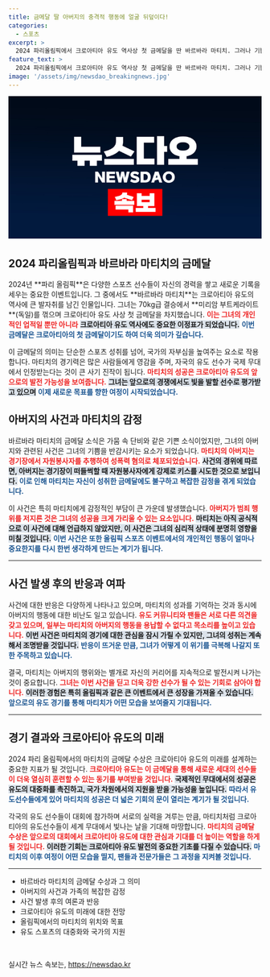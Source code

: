 ```yaml
---
title: 금메달 딸 아버지의 충격적 행동에 얼굴 뒤덮이다!
categories:
  - 스포츠
excerpt: >
  2024 파리올림픽에서 크로아티아 유도 역사상 첫 금메달을 딴 바르바라 마티치. 그러나 기쁨도 잠시, 아버지가 성폭력 혐의로 체포되는 불상사가 발생했다. 과연 그녀의 반응은?
feature_text: >
  2024 파리올림픽에서 크로아티아 유도 역사상 첫 금메달을 딴 바르바라 마티치. 그러나 기쁨도 잠시, 아버지가 성폭력 혐의로 체포되는 불상사가 발생했다. 과연 그녀의 반응은?
image: '/assets/img/newsdao_breakingnews.jpg'
---
```


<p><img src="/assets/img/newsdao_breakingnews.jpg" alt="pcversion 속보" /></p>

<h2 data-ke-size="size26">2024 파리올림픽과 바르바라 마티치의 금메달</h2>

<p data-ke-size="size16">2024년 **파리 올림픽**은 다양한 스포츠 선수들이 자신의 경력을 쌓고 새로운 기록을 세우는 중요한 이벤트입니다. 그 중에서도 **바르바라 마티치**는 크로아티아 유도의 역사에 큰 발자취를 남긴 인물입니다. 그녀는 70kg급 결승에서 **미리암 부트케라이트**(독일)를 꺾으며 크로아티아 유도 사상 첫 금메달을 차지했습니다. <b><span style="color: #ee2323;">이는 그녀의 개인적인 업적일 뿐만 아니라</span></b> <b><span style="background-color: #21538527;">크로아티아 유도 역사에도 중요한 이정표가 되었습니다.</span></b> <b><span style="color: #1a5490;">이번 금메달은 크로아티아의 첫 금메달이기도 하여 더욱 의미가 깊습니다.</span></b></p>

<p data-ke-size="size16">이 금메달의 의미는 단순한 스포츠 성취를 넘어, 국가의 자부심을 높여주는 요소로 작용합니다. 마티치의 경기력은 많은 사람들에게 영감을 주며, 자국의 유도 선수가 국제 무대에서 인정받는다는 것이 큰 사기 진작이 됩니다. <b><span style="color: #ee2323;">마티치의 성공은 크로아티아 유도의 앞으로의 발전 가능성을 보여줍니다.</span></b> <b><span style="background-color: #21538527;">그녀는 앞으로의 경쟁에서도 빛을 발할 선수로 평가받고 있으며</span></b> <b><span style="color: #1a5490;">이제 새로운 목표를 향한 여정이 시작되었습니다.</span></b></p>

<h2 data-ke-size="size26">아버지의 사건과 마티치의 감정</h2>

<p data-ke-size="size16">바르바라 마티치의 금메달 소식은 가뭄 속 단비와 같은 기쁜 소식이었지만, 그녀의 아버지와 관련된 사건은 그녀의 기쁨을 반감시키는 요소가 되었습니다. <b><span style="color: #ee2323;">마티치의 아버지는 경기장에서 자원봉사자를 추행하여 성폭력 혐의로 체포되었습니다.</span></b> <b><span style="background-color: #21538527;">사건의 경위에 따르면, 아버지는 경기장이 떠들썩할 때 자원봉사자에게 강제로 키스를 시도한 것으로 보입니다.</span></b> <b><span style="color: #1a5490;">이로 인해 마티치는 자신이 성취한 금메달에도 불구하고 복잡한 감정을 겪게 되었습니다.</span></b></p>

<p data-ke-size="size16">이 사건은 특히 마티치에게 감정적인 부담이 큰 가운데 발생했습니다. <b><span style="color: #ee2323;">아버지가 범죄 행위를 저지른 것은 그녀의 성공을 크게 가리울 수 있는 요소입니다.</span></b> <b><span style="background-color: #21538527;">마티치는 아직 공식적으로 이 사건에 대해 언급하지 않았지만, 이 사건은 그녀의 심리적 상태에 분명히 영향을 미칠 것입니다.</span></b> <b><span style="color: #1a5490;">이번 사건은 또한 올림픽 스포츠 이벤트에서의 개인적인 행동이 얼마나 중요한지를 다시 한번 생각하게 만드는 계기가 됩니다.</span></b></p>

<hr>

<h2 data-ke-size="size26">사건 발생 후의 반응과 여파</h2>

<p data-ke-size="size16">사건에 대한 반응은 다양하게 나타나고 있으며, 마티치의 성과를 기억하는 것과 동시에 아버지의 행동에 대한 비난도 일고 있습니다. <b><span style="color: #ee2323;">유도 커뮤니티와 팬들은 서로 다른 의견을 갖고 있으며, 일부는 마티치의 아버지의 행동을 용납할 수 없다고 목소리를 높이고 있습니다.</span></b> <b><span style="background-color: #21538527;">이번 사건은 마티치의 경기에 대한 관심을 잠시 가릴 수 있지만, 그녀의 성취는 계속해서 조명받을 것입니다.</span></b> <b><span style="color: #1a5490;">반응이 뜨거운 만큼, 그녀가 어떻게 이 위기를 극복해 나갈지 또한 주목하고 있습니다.</span></b></p>

<p data-ke-size="size16">결국, 마티치는 아버지의 행위와는 별개로 자신의 커리어를 지속적으로 발전시켜 나가는 것이 중요합니다. <b><span style="color: #ee2323;">그녀는 이번 사건을 딛고 더욱 강한 선수가 될 수 있는 기회로 삼아야 합니다.</span></b> <b><span style="background-color: #21538527;">이러한 경험은 특히 올림픽과 같은 큰 이벤트에서 큰 성장을 가져올 수 있습니다.</span></b> <b><span style="color: #1a5490;">앞으로의 유도 경기를 통해 마티치가 어떤 모습을 보여줄지 기대됩니다.</span></b></p>

<hr>

<h2 data-ke-size="size26">경기 결과와 크로아티아 유도의 미래</h2>

<p data-ke-size="size16">2024 파리 올림픽에서의 마티치의 금메달 수상은 크로아티아 유도의 미래를 설계하는 중요한 지표가 될 것입니다. <b><span style="color: #ee2323;">크로아티아 유도는 이 금메달을 통해 새로운 세대의 선수들이 더욱 열심히 훈련할 수 있는 동기를 부여받을 것입니다.</span></b> <b><span style="background-color: #21538527;">국제적인 무대에서의 성공은 유도의 대중화를 촉진하고, 국가 차원에서의 지원을 받을 가능성을 높입니다.</span></b> <b><span style="color: #1a5490;">따라서 유도선수들에게 있어 마티치의 성공은 더 넓은 기회의 문이 열리는 계기가 될 것입니다.</span></b></p>

<p data-ke-size="size16">각국의 유도 선수들이 대회에 참가하며 서로의 실력을 겨루는 만큼, 마티치처럼 크로아티아의 유도선수들이 세계 무대에서 빛나는 날을 기대해 마땅합니다. <b><span style="color: #ee2323;">마티치의 금메달 수상은 앞으로의 대회에서 크로아티아 유도에 대한 관심과 기대를 더 높이는 역할을 하게 될 것입니다.</span></b> <b><span style="background-color: #21538527;">이러한 기회는 크로아티아 유도 발전의 중요한 기초를 다질 수 있습니다.</span></b> <b><span style="color: #1a5490;">마티치의 이후 여정이 어떤 모습을 띨지, 팬들과 전문가들은 그 과정을 지켜볼 것입니다.</span></b></p>

<hr>

<ul>
    <li>바르바라 마티치의 금메달 수상과 그 의미</li>
    <li>아버지의 사건과 가족의 복잡한 감정</li>
    <li>사건 발생 후의 여론과 반응</li>
    <li>크로아티아 유도의 미래에 대한 전망</li>
    <li>올림픽에서의 마티치의 위치와 목표</li>
    <li>유도 스포츠의 대중화와 국가의 지원</li>
</ul>

<p data-ke-size="size16">&nbsp;</p>
실시간 뉴스 속보는, <a href="https://newsdao.kr" rel="dofollow">https://newsdao.kr</a>



